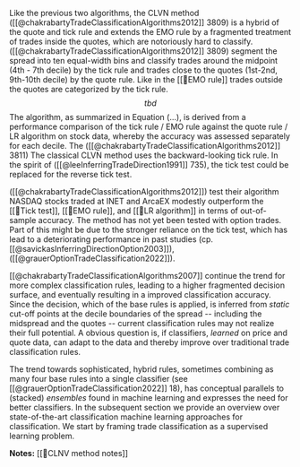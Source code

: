 Like the previous two algorithms, the CLVN method ([[@chakrabartyTradeClassificationAlgorithms2012]] 3809) is a hybrid of the quote and tick rule and extends the EMO rule by a fragmented treatment of trades inside the quotes, which are notoriously hard to classify. ([[@chakrabartyTradeClassificationAlgorithms2012]] 3809) segment the spread into ten equal-width bins and classify trades around the midpoint (4th - 7th decile) by the tick rule and trades close to the quotes (1st-2nd, 9th-10th decile) by the quote rule. Like in the [[🔢EMO rule]] trades outside the quotes are categorized by the tick rule.
$$
tbd
$$
The algorithm, as summarized in Equation (...), is derived from a performance comparison of the tick rule / EMO rule against the quote rule / LR algorithm on stock data, whereby the accuracy was assessed separately for each decile.  The ([[@chakrabartyTradeClassificationAlgorithms2012]] 3811) The classical CLVN method uses the backward-looking tick rule. In the spirit of ([[@leeInferringTradeDirection1991]] 735), the tick test could be replaced for the reverse tick test.

([[@chakrabartyTradeClassificationAlgorithms2012]]) test their algorithm NASDAQ stocks traded at INET and ArcaEX modestly outperform the [[🔢Tick test]], [[🔢EMO rule]], and  [[🔢LR algorithm]] in terms of out-of-sample accuracy. The method has not yet been tested with option trades. Part of this might be due to the stronger reliance on the tick test, which has lead to a deteriorating performance in past studies (cp. [[@savickasInferringDirectionOption2003]]), ([[@grauerOptionTradeClassification2022]]).  

[[@chakrabartyTradeClassificationAlgorithms2007]] continue the trend for more complex classification rules, leading to a higher fragmented decision surface, and eventually resulting in a improved classification accuracy.  
Since the decision, which of the base rules is applied, is inferred from *static* cut-off points at the decile boundaries of the spread -- including the midspread and the quotes -- current classification rules may not realize their full potential. A obvious question is, if classifiers, *learned* on price and quote data, can adapt to the data and thereby improve over traditional trade classification rules. 

The trend towards sophisticated, hybrid rules, sometimes combining as many four base rules into a single classifier (see [[@grauerOptionTradeClassification2022]] 18), has conceptual parallels to (stacked) *ensembles* found in machine learning and expresses the need for better classifiers. In the subsequent section we provide an overview over state-of-the-art classification machine learning approaches for classification. We start by framing trade classification as a supervised learning problem. 

**Notes:**
[[🔢CLNV method notes]]